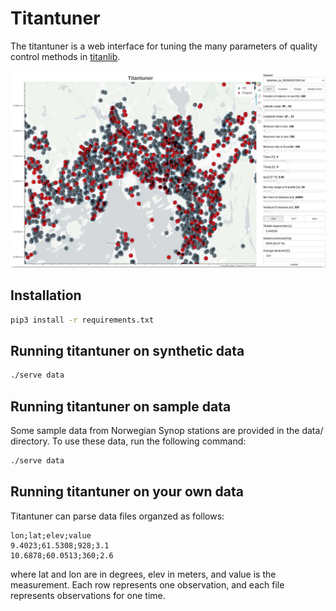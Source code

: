 # Titantuner
The titantuner is a web interface for tuning the many parameters of quality control methods in [titanlib](https://github.com/metno/titanlib).

![Example of titantuner](extras/image.jpg)

## Installation

```bash
pip3 install -r requirements.txt
```

## Running titantuner on synthetic data

```bash
./serve data
```

## Running titantuner on sample data

Some sample data from Norwegian Synop stations are provided in the data/ directory. To use these data, run 
the following command:

```bash
./serve data
```

## Running titantuner on your own data

Titantuner can parse data files organzed as follows:

```
lon;lat;elev;value
9.4023;61.5308;928;3.1
10.6878;60.0513;360;2.6
```

where lat and lon are in degrees, elev in meters, and value is the measurement. Each row represents one observation, and each file represents observations for one time.

